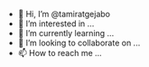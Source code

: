 - 👋 Hi, I’m @tamiratgejabo
- 👀 I’m interested in ...
- 🌱 I’m currently learning ...
- 💞️ I’m looking to collaborate on ...
- 📫 How to reach me ...

<!---
tamiratgejabo/tamiratgejabo is a ✨ special ✨ repository because its `README.md` (this file) appears on your GitHub profile.
You can click the Preview link to take a look at your changes.
--->
